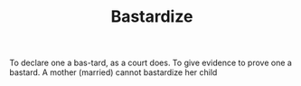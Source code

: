 ---
title: Bastardize
permalink: "/definitions/bastardize.html"
body: To declare one a bas-tard, as a court does. To give evidence to prove one a
  bastard. A mother (married) cannot bastardize her child
published_at: '2018-07-07'
layout: post
---
